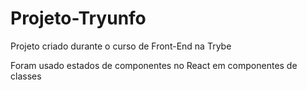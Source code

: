# Projeto-Tryunfo

Projeto criado durante o curso de Front-End na Trybe

Foram usado estados de componentes no React em componentes de classes
